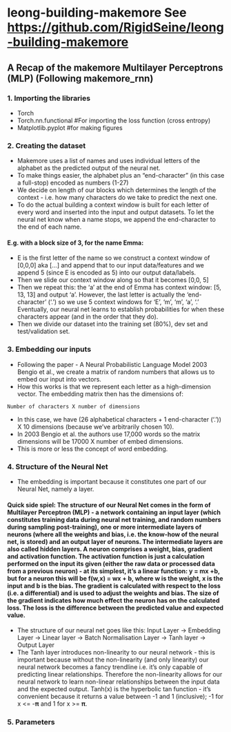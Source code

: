 # leong-building-makemore See https://github.com/RigidSeine/leong-building-makemore
## A Recap of the makemore Multilayer Perceptrons (MLP) (Following makemore_rnn)

### 1. Importing the libraries
  - Torch
  - Torch.nn.functional #For importing the loss function (cross entropy)
  - Matplotlib.pyplot #for making figures

### 2. Creating the dataset
  - Makemore uses a list of names and uses individual letters of the alphabet as the predicted output of the neural net.
  - To make things easier, the alphabet plus an “end-character” (in this case a full-stop) encoded as numbers (1-27)
  - We decide on length of our blocks which determines the length of the context - i.e. how many characters do we take to predict the next one.
  - To do the actual building a context window is built for each letter of every word and inserted into the input and output datasets. To let the neural net know when a name stops, we append the end-character to the end of each name.

#### E.g. with a block size of 3, for the name Emma:
  - E is the first letter of the name so we construct a context window of [0,0,0] aka [...] and append that to our input data/features and we append 5 (since E is encoded as 5) into our output data/labels.
  - Then we slide our context window along so that it becomes [0,0, 5]
  - Then we repeat this: the ‘a’ at the end of Emma has context window: [5, 13, 13] and output ‘a’. However, the last letter is actually the ‘end-character’ (‘.’) so we use 5 context windows for ‘E’, ‘m’, ‘m’, ‘a’, ‘.’ Eventually, our neural net learns to establish probabilities for when these characters appear (and in the order that they do).
  - Then we divide our dataset into the training set (80%), dev set and test/validation set.
### 3. Embedding our inputs
  -  Following the paper - A Neural Probabilistic Language Model 2003 Bengio et al., we create a matrix of random numbers that allows us to embed our input into vectors.
  - How this works is that we represent each letter as a high-dimension vector. The embedding matrix then has the dimensions of:
```
Number of characters X number of dimensions
```
  - In this case, we have (26 alphabetical characters + 1 end-character (‘.’)) X 10 dimensions (because we’ve arbitrarily chosen 10).
  - In 2003 Bengio et al. the authors use 17,000 words so the matrix dimensions will be 17000 X number of embed dimensions.
  - This is more or less the concept of word embedding.
### 4. Structure of the Neural Net
  - The embedding is important because it constitutes one part of our Neural Net, namely a layer.
  #### Quick side spiel: The structure of our Neural Net comes in the form of Multilayer Perceptron (MLP) - a network containing an input layer (which constitutes training data during neural net training, and random numbers during sampling post-training), one or more intermediate layers of neurons (where all the weights and bias, i.e. the know-how of the neural net, is stored) and an output layer of neurons. The intermediate layers are also called hidden layers. A neuron comprises a weight, bias, gradient and activation function. The activation function is just a calculation performed on the input its given (either the raw data or processed data from a previous neuron) - at its simplest, it’s a linear function: y = mx +b, but for a neuron this will be f(w,x) = wx + b, where w is the weight, x is the input and b is the bias. The gradient is calculated with respect to the loss (i.e. a differential) and is used to adjust the weights and bias. The size of the gradient indicates how much effect the neuron has on the calculated loss. The loss is the difference between the predicted value and expected value.
  - The structure of our neural net goes like this:
   Input Layer -> Embedding Layer -> Linear layer -> Batch Normalisation Layer -> Tanh layer  -> Output Layer
- The Tanh layer introduces non-linearity to our neural network - this is important because without the non-linearity (and only linearity) our neural network becomes a fancy trendline i.e. it’s only capable of predicting linear relationships. Therefore the non-linearity allows for our neural network to learn non-linear relationships between the input data and the expected output. Tanh(x) is the hyperbolic tan function - it’s convenient because it returns a value between -1 and 1 (inclusive); -1 for x <= -𝛑 and 1 for x >= 𝛑.
### 5. Parameters
